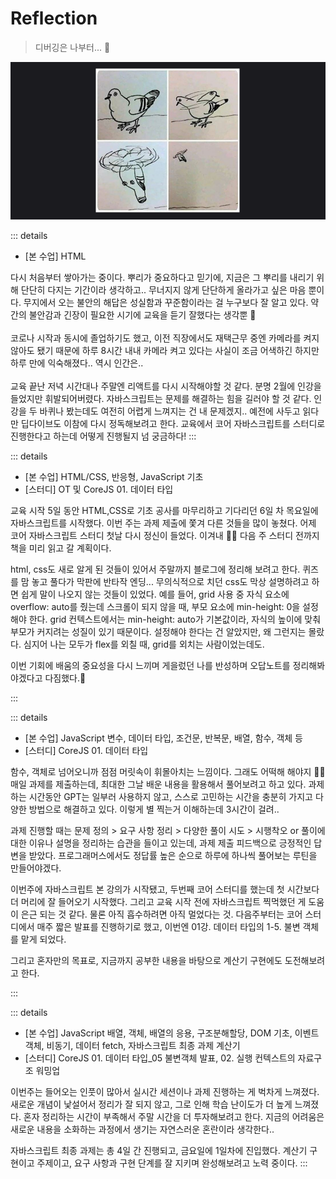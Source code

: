 # Reflection

> 디버깅은 나부터... 🔫<br>

![모가지로날아보자](./images/reflection.jpg)

::: details <Badge type="tip" text="Week 1" /> <Badge type="info" text="🗓️ 25.07.03-25.07.04" />

- [본 수업] HTML

다시 처음부터 쌓아가는 중이다. 뿌리가 중요하다고 믿기에, 지금은 그 뿌리를 내리기 위해 단단히 다지는 기간이라 생각하고..
무너지지 않게 단단하게 올라가고 싶은 마음 뿐이다. 무지에서 오는 불안의 해답은 성실함과 꾸준함이라는 걸 누구보다 잘 알고 있다. 약간의 불안감과 긴장이 필요한 시기에 교육을 듣기 잘했다는 생각뿐 💭 <br><br>
코로나 시작과 동시에 졸업하기도 했고, 이전 직장에서도 재택근무 중엔 카메라를 켜지 않아도 됐기 때문에 하루 8시간 내내 카메라 켜고 있다는 사실이 조금 어색하긴 하지만 하루 만에 익숙해졌다.. 역시 인간은..<br><br>
교육 끝난 저녁 시간대나 주말엔 리액트를 다시 시작해야할 것 같다. 분명 2월에 인강을 들었지만 휘발되어버렸다.
자바스크립트는 문제를 해결하는 힘을 길러야 할 것 같다. 인강을 두 바퀴나 봤는데도 여전히 어렵게 느껴지는 건 내 문제겠지.. 예전에 사두고 읽다만 딥다이브도 이참에 다시 정독해보려고 한다. 교육에서 코어 자바스크립트를 스터디로 진행한다고 하는데 어떻게 진행될지 넘 궁금하다!
:::

::: details <Badge type="tip" text="Week 2" /><Badge type="info" text="🗓️ 25.07.07-25.07.11" />

- [본 수업] HTML/CSS, 반응형, JavaScript 기초
- [스터디] OT 및 CoreJS 01. 데이터 타입

교육 시작 5일 동안 HTML,CSS로 기초 공사를 마무리하고 기다리던 6일 차 목요일에 자바스크립트를 시작했다. 이번 주는 과제 제출에 쫓겨 다른 것들을 많이 놓쳤다. 어제 코어 자바스크립트 스터디 첫날 다시 정신이 들었다. 이겨내 🙂🔫 다음 주 스터디 전까지 책을 미리 읽고 갈 계획이다.

html, css도 새로 알게 된 것들이 있어서 주말까지 블로그에 정리해 보려고 한다. 퀴즈를 맘 놓고 풀다가 막판에 반타작 엔딩... 무의식적으로 치던 css도 막상 설명하려고 하면 쉽게 말이 나오지 않는 것들이 있었다. 예를 들어, grid 사용 중 자식 요소에 overflow: auto를 줬는데 스크롤이 되지 않을 때, 부모 요소에 min-height: 0을 설정해야 한다. grid 컨텍스트에서는 min-height: auto가 기본값이라, 자식의 높이에 맞춰 부모가 커지려는 성질이 있기 때문이다. 설정해야 한다는 건 알았지만, 왜 그런지는 몰랐다. 심지어 나는 모두가 flex를 외칠 때, grid를 외치는 사람이었는데도.

이번 기회에 배움의 중요성을 다시 느끼며 게을렀던 나를 반성하며 오답노트를 정리해봐야겠다고 다짐했다.💭

:::

::: details <Badge type="tip" text="Week 3" /><Badge type="info" text="🗓️ 25.07.14-25.07.18" />

- [본 수업] JavaScript 변수, 데이터 타입, 조건문, 반복문, 배열, 함수, 객체 등
- [스터디] CoreJS 01. 데이터 타입

함수, 객체로 넘어오니까 점점 머릿속이 휘몰아치는 느낌이다. 그래도 어떡해 해야지 🙂🔫 매일 과제를 제출하는데, 최대한 그날 배운 내용을 활용해서 풀어보려고 하고 있다. 과제하는 시간동안 GPT는 일부러 사용하지 않고, 스스로 고민하는 시간을 충분히 가지고 다양한 방법으로 해결하고 있다. 이렇게 별 찍는거 이해하는데 3시간이 걸려..

과제 진행할 때는 문제 정의 > 요구 사항 정리 > 다양한 풀이 시도 > 시행착오 or 풀이에 대한 이유나 설명을 정리하는 습관을 들이고 있는데, 과제 제출 피드백으로 긍정적인 답변을 받았다. 프로그래머스에서도 정답률 높은 순으로 하루에 하나씩 풀어보는 루틴을 만들어야겠다.

이번주에 자바스크립트 본 강의가 시작됐고, 두번째 코어 스터디를 했는데 첫 시간보다 더 머리에 잘 들어오기 시작했다. 그리고 교육 시작 전에 자바스크립트 찍먹했던 게 도움이 은근 되는 것 같다. 물론 아직 흡수하려면 아직 멀었다는 것. 다음주부터는 코어 스터디에서 매주 짧은 발표를 진행하기로 했고, 이번엔 01강. 데이터 타입의 1-5. 불변 객체를 맡게 되었다.

그리고 혼자만의 목표로, 지금까지 공부한 내용을 바탕으로 계산기 구현에도 도전해보려고 한다.

:::

::: details <Badge type="tip" text="Week 4" /><Badge type="info" text="🗓️ 25.07.21-25.07.25" />

- [본 수업] JavaScript 배열, 객체, 배열의 응용, 구조분해할당, DOM 기초, 이벤트 객체, 비동기, 데이터 fetch, 자바스크립트 최종 과제 계산기
- [스터디] CoreJS 01. 데이터 타입\_05 불변객체 발표, 02. 실행 컨텍스트의 자료구조 워밍업

이번주는 들어오는 인풋이 많아서 실시간 세션이나 과제 진행하는 게 벅차게 느껴졌다. 새로운 개념이 낯설어서 정리가 잘 되지 않고, 그로 인해 학습 난이도가 더 높게 느껴졌다. 혼자 정리하는 시간이 부족해서 주말 시간을 더 투자해보려고 한다. 지금의 어려움은 새로운 내용을 소화하는 과정에서 생기는 자연스러운 혼란이라 생각한다..

자바스크립트 최종 과제는 총 4일 간 진행되고, 금요일에 1일차에 진입했다. 계산기 구현이고 주제이고, 요구 사항과 구현 단계를 잘 지키며 완성해보려고 노력 중이다.
:::

<br>
<Comment/>
